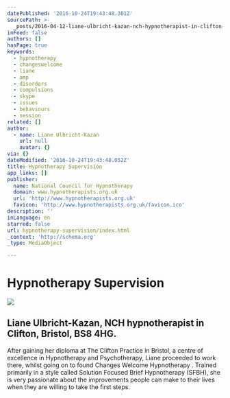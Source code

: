 ```yaml
---
datePublished: '2016-10-24T19:43:48.301Z'
sourcePath: >-
  _posts/2016-04-12-liane-ulbricht-kazan-nch-hypnotherapist-in-clifton-bristol.md
inFeed: false
authors: []
hasPage: true
keywords:
  - hypnotherapy
  - changeswelcome
  - liane
  - amp
  - disorders
  - compulsions
  - skype
  - issues
  - behaviours
  - session
related: []
author:
  - name: Liane Ulbricht-Kazan
    url: null
    avatar: {}
via: {}
dateModified: '2016-10-24T19:43:48.052Z'
title: Hypnotherapy Supervision
app_links: []
publisher:
  name: National Council for Hypnotherapy
  domain: www.hypnotherapists.org.uk
  url: 'http://www.hypnotherapists.org.uk'
  favicon: 'http://www.hypnotherapists.org.uk/favicon.ico'
description: ''
inLanguage: en
starred: false
url: hypnotherapy-supervision/index.html
_context: 'http://schema.org'
_type: MediaObject

---
```

# Hypnotherapy Supervision

<article style=""><img src="https://s3-us-west-2.amazonaws.com/the-grid-img/p/2e16a61ee0993f5df000bd332070330e60caa6c9.jpg" /><h1>Liane Ulbricht-Kazan, NCH hypnotherapist in Clifton, Bristol, BS8 4HG.</h1></article>

After gaining her diploma at The Clifton Practice in Bristol, a centre of excellence in Hypnotherapy and Psychotherapy, Liane proceeded to work there, whilst going on to found Changes Welcome Hypnotherapy . Trained primarily in a style called Solution Focused Brief Hypnotherapy (SFBH), she is very passionate about the improvements people can make to their lives when they are willing to take the first steps.